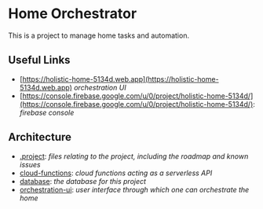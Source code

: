 # Home Orchestrator
This is a project to manage home tasks and automation.

## Useful Links
- [https://holistic-home-5134d.web.app](https://holistic-home-5134d.web.app)
	_orchestration UI_
- [https://console.firebase.google.com/u/0/project/holistic-home-5134d/](https://console.firebase.google.com/u/0/project/holistic-home-5134d/):
	_firebase console_

## Architecture
- [.project](/.project): _files relating to the project, including the roadmap and known issues_
- [cloud-functions](/cloud-functions): _cloud functions acting as a serverless API_
- [database](/database): _the database for this project_
- [orchestration-ui](/orchestration-ui): _user interface through which one can orchestrate the home_